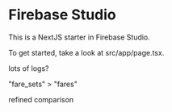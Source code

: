 # Firebase Studio

This is a NextJS starter in Firebase Studio.

To get started, take a look at src/app/page.tsx.

lots of logs?

"fare_sets" > "fares"

refined comparison
